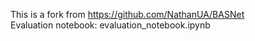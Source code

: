 This is a fork from https://github.com/NathanUA/BASNet
<br>
Evaluation notebook: evaluation_notebook.ipynb 
